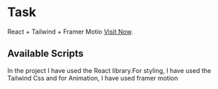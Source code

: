# Task

 React + Tailwind + Framer Motio [Visit Now](https://task-red-gamma.vercel.app/).

## Available Scripts

In the project I have used the React library.For styling, I have used the Tailwind Css and for Animation, I have used framer motion

